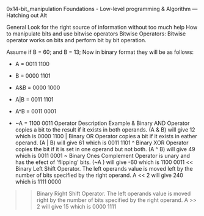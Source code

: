 0x14-bit_manipulation
Foundations - Low-level programming & Algorithm ― Hatching out
Alt

General
Look for the right source of information without too much help
How to manipulate bits and use bitwise operators
Bitwise Operators:
Bitwise operator works on bits and perform bit by bit operation.

Assume if B = 60; and B = 13; Now in binary format they will be as follows:

* A = 0011 1100
* B = 0000 1101
* A&B = 0000 1000

* A|B = 0011 1101

* A^B = 0011 0001

* ~A  = 1100 0011
Operator	Description	Example
&	Binary AND Operator copies a bit to the result if it exists in both operands.	(A & B) will give 12 which is 0000 1100
|	Binary OR Operator copies a bit if it exists in eather operand.	(A | B) will give 61 which is 0011 1101
^	Binary XOR Operator copies the bit if it is set in one operand but not both.	(A ^ B) will give 49 which is 0011 0001
~	Binary Ones Complement Operator is unary and has the efect of 'flipping' bits.	(~A ) will give -60 which is 1100 0011
<<	Binary Left Shift Operator. The left operands value is moved left by the number of bits specified by the right operand.	A << 2 will give 240 which is 1111 0000
>>	Binary Right Shift Operator. The left operands value is moved right by the number of bits specified by the right operand.	A >> 2 will give 15 which is 0000 1111
